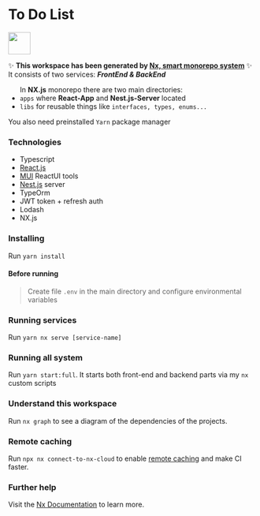 # To Do List

<a alt="Nx logo" href="https://nx.dev" target="_blank" rel="noreferrer"><img src="https://raw.githubusercontent.com/nrwl/nx/master/images/nx-logo.png" width="45"></a>

✨ **This workspace has been generated by [Nx, smart monorepo system](https://nx.dev)** ✨
It consists of two services: _**FrontEnd & BackEnd**_
<ul>In <b>NX.js</b> monorepo there are two main directories: 
<li><code>apps</code> where <b>React-App</b> and <b>Nest.js-Server</b> located</li>
<li><code>libs</code> for reusable things like <code>interfaces, types, enums...</code></li>
</ul>
<p>You also need preinstalled <code>Yarn</code> package manager</p>

### Technologies
* Typescript
* [React.js](https://reactjs.org/) 
* [MUI](https://mui.com/) ReactUI tools
* [Nest.js](https://nestjs.com/) server
* TypeOrm
* JWT token + refresh auth
* Lodash
* NX.js

### Installing

Run `yarn install`

#### Before running
> Create file `.env` in the main directory and configure environmental variables

### Running services

Run `yarn nx serve [service-name]` 

### Running all system

Run `yarn start:full`. It starts both front-end and backend parts via my `nx` custom scripts 

### Understand this workspace

Run `nx graph` to see a diagram of the dependencies of the projects.

### Remote caching

Run `npx nx connect-to-nx-cloud` to enable [remote caching](https://nx.app) and make CI faster.

### Further help

Visit the [Nx Documentation](https://nx.dev) to learn more.
